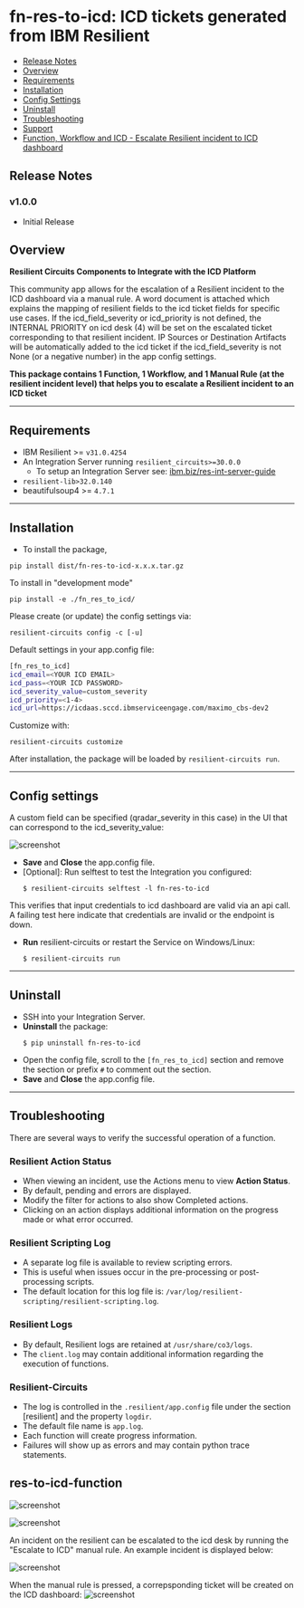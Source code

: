 # fn-res-to-icd: ICD tickets generated from IBM Resilient

- [Release Notes](#release-notes)
- [Overview](#overview)
- [Requirements](#requirements)
- [Installation](#installation)
- [Config Settings](#config-settings)
- [Uninstall](#uninstall)
- [Troubleshooting](#troubleshooting)
- [Support](#support)
- [Function, Workflow and ICD - Escalate Resilient incident to ICD dashboard](#function---res-to-icd-function)


## Release Notes
<!--
  Specify all changes in this release. Do not remove the release 
  notes of a previous release
-->
### v1.0.0
* Initial Release

## Overview
<!--
  Provide a high-level description of the function itself and its remote software or application.
  The text below is parsed from the "description" and "long_description" attributes in the setup.py file
-->
**Resilient Circuits Components to Integrate with the ICD Platform**

This community app allows for the escalation of a Resilient incident to the ICD dashboard via a manual rule. A word document is attached which explains the mapping of resilient fields to the icd ticket fields for specific use cases. If the icd_field_severity or icd_priority is not defined, the INTERNAL PRIORITY on icd desk (4) will be set on the escalated ticket corresponding to that resilient incident. IP Sources or Destination Artifacts will be automatically added to the icd ticket if the icd_field_severity is not None (or a negative number) in the app config settings.

**This package contains 1 Function, 1 Workflow, and 1 Manual Rule (at the resilient incident level) that helps you to escalate a Resilient incident to an ICD ticket**

---
## Requirements
<!--
  List any Requirements 
-->
* IBM Resilient >= `v31.0.4254`
* An Integration Server running `resilient_circuits>=30.0.0`
  * To setup an Integration Server see: [ibm.biz/res-int-server-guide](https://ibm.biz/res-int-server-guide)
* `resilient-lib>32.0.140`
* beautifulsoup4 >= `4.7.1`

---
## Installation

* To install the package,

`pip install dist/fn-res-to-icd-x.x.x.tar.gz`

To install in "development mode"

`pip install -e ./fn_res_to_icd/`

Please create (or update) the config settings via:

`resilient-circuits config -c [-u]`

Default settings in your app.config file:

```bash
[fn_res_to_icd]
icd_email=<YOUR ICD EMAIL>
icd_pass=<YOUR ICD PASSWORD>
icd_severity_value=custom_severity
icd_priority=<1-4>
icd_url=https://icdaas.sccd.ibmserviceengage.com/maximo_cbs-dev2
```

Customize with:

`resilient-circuits customize`

After installation, the package will be loaded by `resilient-circuits run`.

---

## Config settings

A custom field can be specified (qradar_severity in this case) in the UI that can correspond to the icd_severity_value:

![screenshot](./screenshots/4.png)

* **Save** and **Close** the app.config file.
* [Optional]: Run selftest to test the Integration you configured:
  ```
  $ resilient-circuits selftest -l fn-res-to-icd 
  ```
This verifies that input credentials to icd dashboard are valid via an api call. A failing test here indicate that credentials are invalid or the endpoint is down.
* **Run** resilient-circuits or restart the Service on Windows/Linux:
  ```
  $ resilient-circuits run
  ```

---
## Uninstall
* SSH into your Integration Server.
* **Uninstall** the package:
  ```
  $ pip uninstall fn-res-to-icd
  ```
* Open the config file, scroll to the `[fn_res_to_icd]` section and remove the section or prefix `#` to comment out the section.
* **Save** and **Close** the app.config file.

---
## Troubleshooting
There are several ways to verify the successful operation of a function.

### Resilient Action Status
* When viewing an incident, use the Actions menu to view **Action Status**.
* By default, pending and errors are displayed.
* Modify the filter for actions to also show Completed actions.
* Clicking on an action displays additional information on the progress made or what error occurred.

### Resilient Scripting Log
* A separate log file is available to review scripting errors.
* This is useful when issues occur in the pre-processing or post-processing scripts.
* The default location for this log file is: `/var/log/resilient-scripting/resilient-scripting.log`.

### Resilient Logs
* By default, Resilient logs are retained at `/usr/share/co3/logs`.
* The `client.log` may contain additional information regarding the execution of functions.

### Resilient-Circuits
* The log is controlled in the `.resilient/app.config` file under the section [resilient] and the property `logdir`.
* The default file name is `app.log`.
* Each function will create progress information.
* Failures will show up as errors and may contain python trace statements.

## res-to-icd-function

![screenshot](./screenshots/1.png)

![screenshot](./screenshots/0.png)

An incident on the resilient can be escalated to the icd desk by running the "Escalate to ICD" manual rule. An example incident is displayed below:

![screenshot](./screenshots/2.png)

When the manual rule is pressed, a correpsponding ticket will be created on the ICD dashboard:
![screenshot](./screenshots/3.png)
